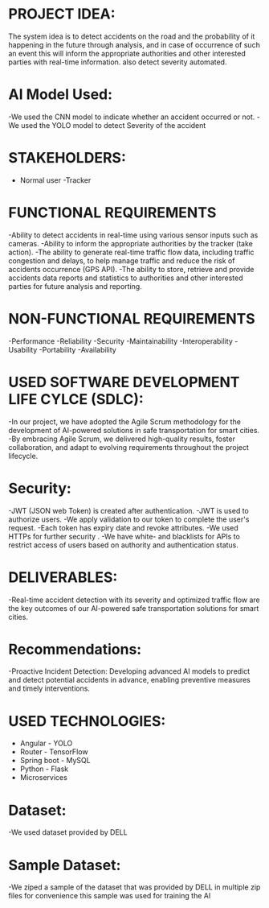 
# PROJECT IDEA:
  The system idea is to detect accidents on the road and the probability
  of it happening in the future through analysis, and in case of
  occurrence of such an event this will inform the appropriate
  authorities and other interested parties with real-time information.
  also detect severity automated.
  
# AI Model Used:
  -We used the CNN model
  to indicate whether an
  accident occurred or not.
  -We used the YOLO
  model to detect Severity
  of the accident
  
# STAKEHOLDERS:
  - Normal user
  -Tracker

# FUNCTIONAL REQUIREMENTS
  -Ability to detect accidents in real-time
  using various sensor inputs such as
  cameras.
  -Ability to inform the appropriate
  authorities by the tracker (take action).
  -The ability to generate real-time traffic
  flow data, including traffic congestion
  and delays, to help manage traffic and
  reduce the risk of accidents occurrence
  (GPS API).
  -The ability to store, retrieve and provide
  accidents data reports and statistics to
  authorities and other interested parties
  for future analysis and reporting.

# NON-FUNCTIONAL REQUIREMENTS
  -Performance
  -Reliability
  -Security
  -Maintainability
  -Interoperability
  -Usability
  -Portability
  -Availability

# USED SOFTWARE DEVELOPMENT LIFE CYLCE (SDLC):
  -In our project, we have adopted the Agile Scrum methodology
  for the development of AI-powered solutions in safe
  transportation for smart cities.
  -By embracing Agile Scrum, we delivered high-quality results,
  foster collaboration, and adapt to evolving requirements
  throughout the project lifecycle.

# Security:
  -JWT (JSON web Token) is created
  after authentication.
  -JWT is used to authorize users.
  -We apply validation to our token to
  complete the user's request.
  -Each token has expiry date and
  revoke attributes.
  -We used HTTPs for further security .
  -We have white- and blacklists for APIs
  to restrict access of users based on
  authority and authentication status.

# DELIVERABLES:
  -Real-time accident detection with
  its severity and optimized traffic
  flow are the key outcomes of our
  AI-powered safe transportation
  solutions for smart cities.
  
# Recommendations:
  -Proactive Incident Detection:
  Developing advanced AI models to
  predict and detect potential accidents in advance, enabling preventive
  measures and timely interventions.

# USED TECHNOLOGIES:
  - Angular - YOLO
  - Router - TensorFlow
  - Spring boot - MySQL
  - Python - Flask
  - Microservices
# Dataset:
  -We used dataset provided by
  DELL
# Sample Dataset:
  -We ziped a sample of the dataset that was provided by DELL in multiple zip files for convenience this sample was used for training the AI

  
  

